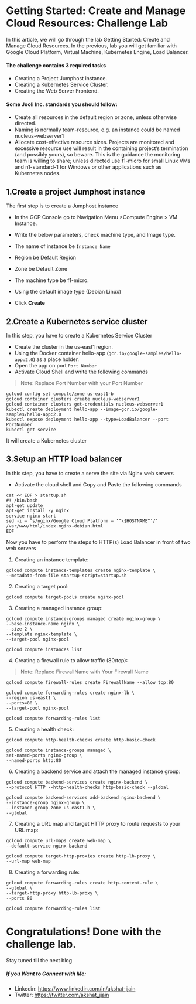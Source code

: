 # Getting Started: Create and Manage Cloud Resources: Challenge Lab

In this article, we will go through the lab Getting Started: Create and Manage Cloud Resources. In the previous, lab you will get familiar with Google Cloud Platform, Virtual Machine, Kubernetes Engine, Load Balancer.


#### The challenge contains 3 required tasks
- Creating a Project Jumphost instance.
- Creating a Kubernetes Service Cluster.
- Creating the Web Server Frontend.

#### Some Jooli Inc. standards you should follow:
- Create all resources in the default region or zone, unless otherwise directed.
- Naming is normally team-resource, e.g. an instance could be named nucleus-webserver1
- Allocate cost-effective resource sizes. Projects are monitored and excessive resource use will result in the containing project’s termination (and possibly yours), so beware. This is the guidance the monitoring team is willing to share; unless directed use f1-micro for small Linux VMs and n1-standard-1 for Windows or other applications such as Kubernetes nodes.



## 1.Create a project Jumphost instance
The first step is to create a Jumphost instance
- In the GCP Console go to Navigation Menu >Compute Engine > VM Instance.

- Write the below parameters, check machine type, and Image type.
- The name of instance be `Instance Name`
- Region be Default Region
- Zone be Default Zone
- The machine type be f1-micro.
- Using the default image type (Debian Linux)
- Click **Create**

## 2.Create a Kubernetes service cluster
In this step, you have to create a Kubernetes Service Cluster
- Create the cluster in the us-east1 region.
- Using the Docker container hello-app (`gcr.io/google-samples/hello-app:2.0`) as a place holder.
- Open the app on port `Port Number`
- Activate Cloud Shell and write the following commands

> Note: Replace Port Number with your Port Number
```
gcloud config set compute/zone us-east1-b
gcloud container clusters create nucleus-webserver1
gcloud container clusters get-credentials nucleus-webserver1
kubectl create deployment hello-app --image=gcr.io/google-samples/hello-app:2.0
kubectl expose deployment hello-app --type=LoadBalancer --port PortNumber
kubectl get service 
```


It will create a Kubernetes cluster
## 3.Setup an HTTP load balancer
In this step, you have to create a serve the site via Nginx web servers
- Activate the cloud shell and Copy and Paste the following commands

```
cat << EOF > startup.sh
#! /bin/bash
apt-get update
apt-get install -y nginx
service nginx start
sed -i — ‘s/nginx/Google Cloud Platform — ‘“\$HOSTNAME”’/’ /var/www/html/index.nginx-debian.html
EOF
```

Now you have to perform the steps to HTTP(s) Load Balancer in front of two web servers

1. Creating an instance template:

```
gcloud compute instance-templates create nginx-template \
--metadata-from-file startup-script=startup.sh
```

2. Creating a target pool:

```
gcloud compute target-pools create nginx-pool
```

3. Creating a managed instance group:

```
gcloud compute instance-groups managed create nginx-group \
--base-instance-name nginx \
--size 2 \
--template nginx-template \
--target-pool nginx-pool

gcloud compute instances list
```

4. Creating a firewall rule to allow traffic (80/tcp):

> Note: Replace FirewallName with Your Firewall Name

```
gcloud compute firewall-rules create FirewallName --allow tcp:80

gcloud compute forwarding-rules create nginx-lb \
--region us-east1 \
--ports=80 \
--target-pool nginx-pool

gcloud compute forwarding-rules list
```

5. Creating a health check:

```
gcloud compute http-health-checks create http-basic-check

gcloud compute instance-groups managed \
set-named-ports nginx-group \
--named-ports http:80
```

6. Creating a backend service and attach the managed instance group:

```
gcloud compute backend-services create nginx-backend \
--protocol HTTP --http-health-checks http-basic-check --global

gcloud compute backend-services add-backend nginx-backend \
--instance-group nginx-group \
--instance-group-zone us-east1-b \
--global
```

7. Creating a URL map and target HTTP proxy to route requests to your URL map:

```
gcloud compute url-maps create web-map \
--default-service nginx-backend

gcloud compute target-http-proxies create http-lb-proxy \
--url-map web-map
```

8. Creating a forwarding rule:

```
gcloud compute forwarding-rules create http-content-rule \
--global \
--target-http-proxy http-lb-proxy \
--ports 80

gcloud compute forwarding-rules list
```
# Congratulations! Done with the challenge lab.
Stay tuned till the next blog
##### If you Want to Connect with Me:

- Linkedin: https://www.linkedin.com/in/akshat-jjain
- Twitter: https://twitter.com/akshat_jjain
